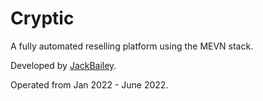 # Cryptic

A fully automated reselling platform using the MEVN stack.

Developed by [JackBailey](https://github.com/JackBailey).

Operated from Jan 2022 - June 2022.
